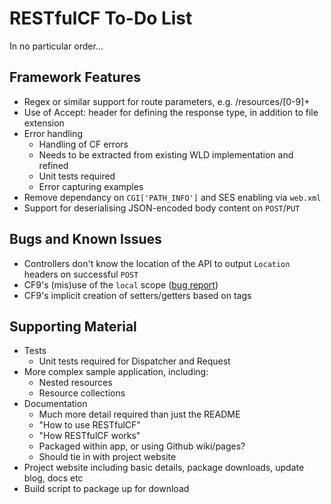 # RESTfulCF To-Do List

In no particular order...

## Framework Features

* Regex or similar support for route parameters, e.g. /resources/[0-9]+
* Use of Accept: header for defining the response type, in addition to file extension
* Error handling
    * Handling of CF errors
    * Needs to be extracted from existing WLD implementation and refined
    * Unit tests required
    * Error capturing examples
* Remove dependancy on `CGI['PATH_INFO']` and SES enabling via `web.xml`
* Support for deserialising JSON-encoded body content on `POST`/`PUT`

## Bugs and Known Issues

* Controllers don't know the location of the API to output `Location` headers on successful `POST`
* CF9's (mis)use of the `local` scope ([bug report](http://bit.ly/cg2DC))
* CF9's implicit creation of setters/getters based on <cfproperty> tags

## Supporting Material

* Tests
    * Unit tests required for Dispatcher and Request
* More complex sample application, including:
    * Nested resources
    * Resource collections
* Documentation
    * Much more detail required than just the README
    * "How to use RESTfulCF"
    * "How RESTfulCF works"
    * Packaged within app, or using Github wiki/pages?
    * Should tie in with project website
* Project website including basic details, package downloads, update blog, docs etc
* Build script to package up for download

